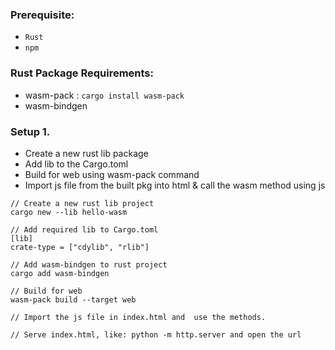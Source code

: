 ### Prerequisite:
- `Rust`
- `npm`

### Rust Package Requirements:
- wasm-pack : `cargo install wasm-pack`
- wasm-bindgen


### Setup 1.
- Create a new rust lib package
- Add lib to the Cargo.toml 
- Build for web using wasm-pack command
- Import js file from the built pkg into html & call the wasm method using js 

```text
// Create a new rust lib project
cargo new --lib hello-wasm

// Add required lib to Cargo.toml
[lib]
crate-type = ["cdylib", "rlib"]

// Add wasm-bindgen to rust project
cargo add wasm-bindgen

// Build for web
wasm-pack build --target web

// Import the js file in index.html and  use the methods.

// Serve index.html, like: python -m http.server and open the url
```
